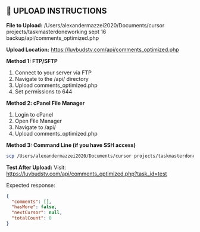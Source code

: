
## 🚀 UPLOAD INSTRUCTIONS

**File to Upload:**
/Users/alexandermazzei2020/Documents/cursor projects/taskmasterdoneworking sept 16 backup/api/comments_optimized.php

**Upload Location:**
https://luvbudstv.com/api/comments_optimized.php

**Method 1: FTP/SFTP**
1. Connect to your server via FTP
2. Navigate to the /api/ directory
3. Upload comments_optimized.php
4. Set permissions to 644

**Method 2: cPanel File Manager**
1. Login to cPanel
2. Open File Manager
3. Navigate to /api/
4. Upload comments_optimized.php

**Method 3: Command Line (if you have SSH access)**
```bash
scp /Users/alexandermazzei2020/Documents/cursor projects/taskmasterdoneworking sept 16 backup/api/comments_optimized.php user@server:/path/to/api/comments_optimized.php
```

**Test After Upload:**
Visit: https://luvbudstv.com/api/comments_optimized.php?task_id=test

Expected response:
```json
{
  "comments": [],
  "hasMore": false,
  "nextCursor": null,
  "totalCount": 0
}
```

